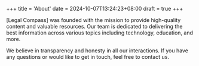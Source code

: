 +++
title = 'About'
date = 2024-10-07T13:24:23+08:00
draft = true
+++

[Legal Compass] was founded with the mission to provide high-quality content and valuable resources. Our team is dedicated to delivering the best information across various topics including technology, education, and more.

We believe in transparency and honesty in all our interactions. If you have any questions or would like to get in touch, feel free to contact us.